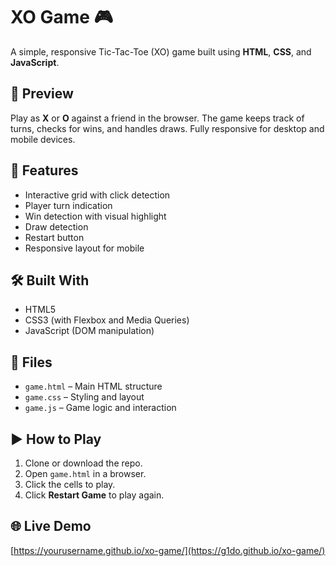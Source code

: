 # XO Game 🎮

A simple, responsive Tic-Tac-Toe (XO) game built using **HTML**, **CSS**, and **JavaScript**.

## 📸 Preview

Play as **X** or **O** against a friend in the browser. The game keeps track of turns, checks for wins, and handles draws. Fully responsive for desktop and mobile devices.

## 🚀 Features

- Interactive grid with click detection
- Player turn indication
- Win detection with visual highlight
- Draw detection
- Restart button
- Responsive layout for mobile

## 🛠️ Built With

- HTML5
- CSS3 (with Flexbox and Media Queries)
- JavaScript (DOM manipulation)

## 📂 Files

- `game.html` – Main HTML structure
- `game.css` – Styling and layout
- `game.js` – Game logic and interaction

## ▶️ How to Play

1. Clone or download the repo.
2. Open `game.html` in a browser.
3. Click the cells to play.
4. Click **Restart Game** to play again.

## 🌐 Live Demo 

[https://yourusername.github.io/xo-game/](https://g1do.github.io/xo-game/)
